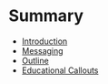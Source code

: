 # Summary

* [Introduction](README.md)
* [Messaging](chapter1.md)
* [Outline](outline.md)
* [Educational Callouts](educational-callouts.md)

